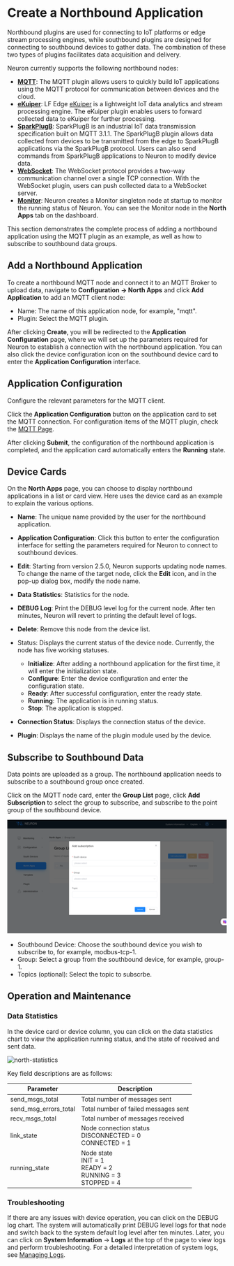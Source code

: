 # Create a Northbound Application

Northbound plugins are used for connecting to IoT platforms or edge stream processing engines, while southbound plugins are designed for connecting to southbound devices to gather data. The combination of these two types of plugins facilitates data acquisition and delivery.

Neuron currently supports the following northbound nodes:

- **[MQTT](./mqtt/overview.md)**: The MQTT plugin allows users to quickly build IoT applications using the MQTT protocol for communication between devices and the cloud.
- [**eKuiper**](./ekuiper/overview.md): LF Edge [eKuiper](https://ekuiper.org/) is a lightweight IoT data analytics and stream processing engine. The eKuiper plugin enables users to forward collected data to eKuiper for further processing.
- **[SparkPlugB](./sparkplugb/overview.md)**: SparkPlugB is an industrial IoT data transmission specification built on MQTT 3.1.1. The SparkPlugB plugin allows data collected from devices to be transmitted from the edge to SparkPlugB applications via the SparkPlugB protocol. Users can also send commands from SparkPlugB applications to Neuron to modify device data.
- **[WebSocket](./websocket/websocket.md)**: The WebSocket protocol provides a two-way communication channel over a single TCP connection. With the WebSocket plugin, users can push collected data to a WebSocket server.
- **[Monitor](./monitor/overview.md)**: Neuron creates a Monitor singleton node at startup to monitor the running status of Neuron. You can see the Monitor node in the **North Apps** tab on the dashboard.

This section demonstrates the complete process of adding a northbound application using the MQTT plugin as an example, as well as how to subscribe to southbound data groups.

## Add a Northbound Application

To create a northbound MQTT node and connect it to an MQTT Broker to upload data, navigate to **Configuration -> North Apps** and click **Add Application** to add an MQTT client node:

- Name: The name of this application node, for example, "mqtt".
- Plugin: Select the MQTT plugin.

After clicking **Create**, you will be redirected to the **Application Configuration** page, where we will set up the parameters required for Neuron to establish a connection with the northbound application. You can also click the device configuration icon on the southbound device card to enter the **Application Configuration** interface.

## Application Configuration

Configure the relevant parameters for the MQTT client. 

Click the **Application Configuration** button on the application card to set the MQTT connection. For configuration items of the MQTT plugin, check the [MQTT Page](./mqtt/overview.md).

After clicking **Submit**, the configuration of the northbound application is completed, and the application card automatically enters the **Running** state.

## Device Cards

On the **North Apps** page, you can choose to display northbound applications in a list or card view. Here uses the device card as an example to explain the various options.

- **Name**: The unique name provided by the user for the northbound application.

- **Application Configuration**: Click this button to enter the configuration interface for setting the parameters required for Neuron to connect to southbound devices.

- **Edit**: Starting from version 2.5.0, Neuron supports updating node names. To change the name of the target node, click the **Edit** icon, and in the pop-up dialog box, modify the node name.

- **Data Statistics**: Statistics for the node.

- **DEBUG Log**: Print the DEBUG level log for the current node. After ten minutes, Neuron will revert to printing the default level of logs.

- **Delete**: Remove this node from the device list.

- Status: Displays the current status of the device node. Currently, the node has five working statuses.

  - **Initialize**: After adding a northbound application for the first time, it will enter the initialization state.
  - **Configure**: Enter the device configuration and enter the configuration state.
  - **Ready**: After successful configuration, enter the ready state.
  - **Running**: The application is in running status.
  - **Stop**: The application is stopped.
  
- **Connection Status**: Displays the connection status of the device.

- **Plugin**: Displays the name of the plugin module used by the device.

## Subscribe to Southbound Data

Data points are uploaded as a group. The northbound application needs to subscribe to a southbound group once created. 

Click on the MQTT node card, enter the **Group List** page, click **Add Subscription** to select the group to subscribe, and subscribe to the point group of the southbound device.

![subscriptions-add](./assets/add-subscription.png)

- Southbound Device: Choose the southbound device you wish to subscribe to, for example, modbus-tcp-1.
- Group: Select a group from the southbound device, for example, group-1.
- Topics (optional): Select the topic to subscrbe.  

## Operation and Maintenance

### Data Statistics

In the device card or device column, you can click on the data statistics chart to view the application running status, and the state of received and sent data.

![north-statistics](/Users/lena/Documents/GitHub/neuron-docs/en_US/configuration/north-apps/assets/north-statistics.png)

Key field descriptions are as follows:

| Parameter             | Description                                                  |
| --------------------- | ------------------------------------------------------------ |
| send_msgs_total       | Total number of messages sent                                |
| send_msg_errors_total | Total number of failed messages sent                         |
| recv_msgs_total       | Total number of messages received                            |
| link_state            | Node connection status<br />DISCONNECTED = 0<br /> CONNECTED = 1 |
| running_state         | Node state <br />INIT = 1<br />READY = 2<br />RUNNING = 3<br />STOPPED = 4 |

### Troubleshooting

If there are any issues with device operation, you can click on the DEBUG log chart. The system will automatically print DEBUG level logs for that node and switch back to the system default log level after ten minutes. Later, you can click on **System Information** -> **Logs** at the top of the page to view logs and perform troubleshooting. For a detailed interpretation of system logs, see [Managing Logs](../../admin/log-management.md).

